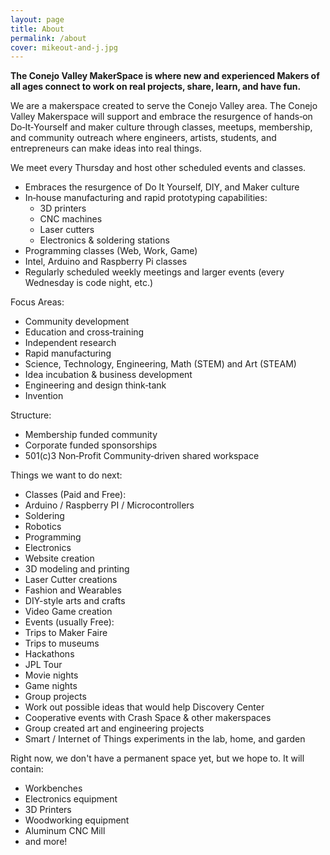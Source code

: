 ```yaml
---
layout: page
title: About
permalink: /about
cover: mikeout-and-j.jpg
---
```


<!-- This page:  flyer, parking, map including doors and inside directions -->

**The Conejo Valley MakerSpace is where new and experienced Makers of all ages connect to work on real projects, share, learn, and have fun.**

We are a makerspace created to serve the Conejo Valley area. The Conejo Valley Makerspace will support and embrace the resurgence of hands‐on Do‐It‐Yourself and maker culture through classes, meetups, membership, and community outreach where engineers, artists, students, and entrepreneurs can make ideas into real things.

We meet every Thursday and host other scheduled events and classes.

- Embraces the resurgence of Do It Yourself, DIY, and Maker culture
- In‐house manufacturing and rapid prototyping capabilities:
    - 3D printers
    - CNC machines
    - Laser cutters
    - Electronics & soldering stations
- Programming classes (Web, Work, Game)
- Intel, Arduino and Raspberry Pi classes
- Regularly scheduled weekly meetings and larger events (every Wednesday is code night, etc.)

Focus Areas:

- Community development
- Education and cross‐training
- Independent research
- Rapid manufacturing
- Science, Technology, Engineering, Math (STEM) and Art (STEAM)
- Idea incubation & business development
- Engineering and design think‐tank
- Invention

Structure:

- Membership funded community
- Corporate funded sponsorships
- 501(c)3 Non‐Profit Community‐driven shared workspace

Things we want to do next:

* Classes (Paid and Free):
* Arduino / Raspberry PI / Microcontrollers
* Soldering
* Robotics
* Programming
* Electronics
* Website creation
* 3D modeling and printing
* Laser Cutter creations
* Fashion and Wearables
* DIY-style arts and crafts
* Video Game creation
* Events (usually Free):
* Trips to Maker Faire
* Trips to museums
* Hackathons
* JPL Tour
* Movie nights
* Game nights
* Group projects
* Work out possible ideas that would help Discovery Center
* Cooperative events with Crash Space & other makerspaces
* Group created art and engineering projects
* Smart / Internet of Things experiments in the lab, home, and garden

Right now, we don't have a permanent space yet, but we hope to. It will contain:

* Workbenches
* Electronics equipment
* 3D Printers
* Woodworking equipment
* Aluminum CNC Mill
* and more!
